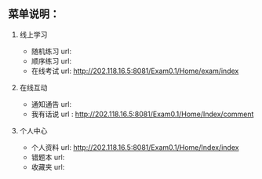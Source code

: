 ## 菜单说明：

1. 线上学习

   * 随机练习  url: 
   * 顺序练习  url:  
   * 在线考试   url: http://202.118.16.5:8081/Exam0.1/Home/exam/index

2. 在线互动

   * 通知通告  url:  
   * 我有话说   url : http://202.118.16.5:8081/Exam0.1/Home/Index/comment

3. 个人中心

   * 个人资料  url: http://202.118.16.5:8081/Exam0.1/Home/Index/index
   * 错题本  url: 
   * 收藏夹  url: 

   ​